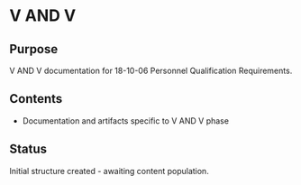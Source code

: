 # V AND V

## Purpose
V AND V documentation for 18-10-06 Personnel Qualification Requirements.

## Contents
- Documentation and artifacts specific to V AND V phase

## Status
Initial structure created - awaiting content population.
